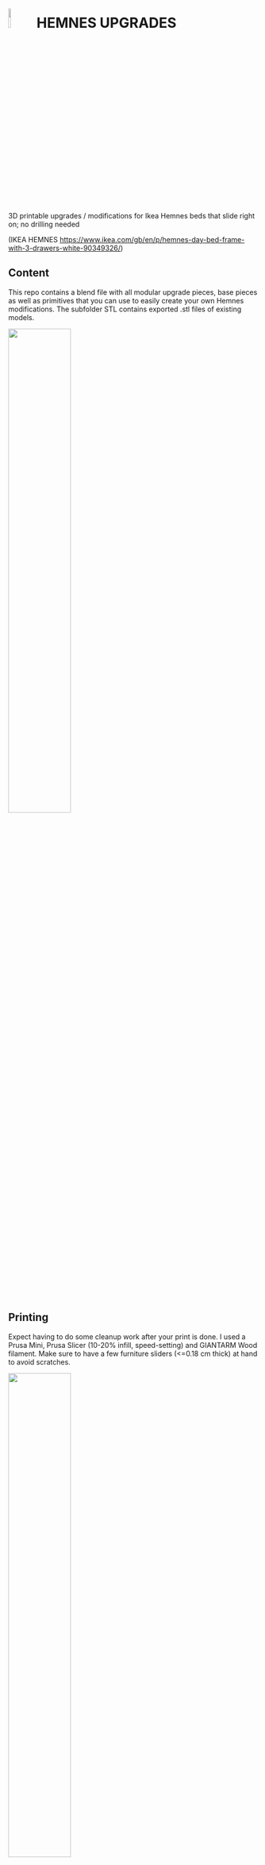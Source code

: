 
# <img src="https://raw.githubusercontent.com/philparzer/ikea-hemnes-upgrades/main/images/logo.png" width="10%" height="10%"></img> HEMNES UPGRADES

3D printable upgrades / modifications for Ikea Hemnes beds that slide right on; no drilling needed <div>(IKEA HEMNES https://www.ikea.com/gb/en/p/hemnes-day-bed-frame-with-3-drawers-white-90349326/)</div>

## Content

This repo contains a blend file with all modular upgrade pieces, base pieces as well as primitives that you can use to easily create your own Hemnes modifications. The subfolder STL contains exported .stl files of existing models.

<img src="https://raw.githubusercontent.com/philparzer/ikea-hemnes-upgrades/main/images/blend_file.png" width="50%" height="50%"></img>

## Printing

Expect having to do some cleanup work after your print is done. I used a Prusa Mini, Prusa Slicer (10-20% infill, speed-setting) and GIANTARM Wood filament. Make sure to have a few furniture sliders (<=0.18 cm thick) at hand to avoid scratches.

<img src="https://raw.githubusercontent.com/philparzer/ikea-hemnes-upgrades/main/images/furniture_sliders.jpg" width="50%" height="50%"></img>

## TODOs

- [ ] work on existing prototypes
- [ ] work on new prototypes
- [ ] test different print settings
- [ ] add sliced files
- [ ] think about problem re some modular upgrades not working on cupholder base

## Example Images

<img src="https://raw.githubusercontent.com/philparzer/ikea-hemnes-upgrades/main/images/overview_q1_2022.jpeg" width="50%" height="50%"></img>

<img src="https://raw.githubusercontent.com/philparzer/ikea-hemnes-upgrades/main/images/headphones.png" width="50%" height="50%"></img>

<img src="https://raw.githubusercontent.com/philparzer/ikea-hemnes-upgrades/main/images/overview_q4_2021.png" width="50%" height="50%"></img>
